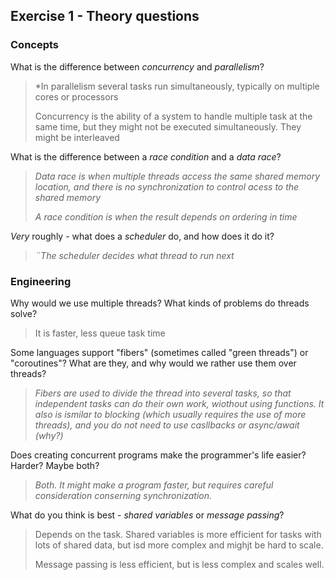 ## Exercise 1 - Theory questions

### Concepts

What is the difference between _concurrency_ and _parallelism_?

> \*In parallelism several tasks run simultaneously, typically on multiple cores or processors
>
> Concurrency is the ability of a system to handle multiple task at the same time, but they might not be executed simultaneously. They might be interleaved

What is the difference between a _race condition_ and a _data race_?

> _Data race is when multiple threads access the same shared memory location, and there is no synchronization to control acess to the shared memory_
>
> _A race condition is when the result depends on ordering in time_

_Very_ roughly - what does a _scheduler_ do, and how does it do it?

> _¨The scheduler decides what thread to run next_

### Engineering

Why would we use multiple threads? What kinds of problems do threads solve?

> It is faster, less queue task time

Some languages support "fibers" (sometimes called "green threads") or "coroutines"? What are they, and why would we rather use them over threads?

> _Fibers are used to divide the thread into several tasks, so that independent tasks can do their own work, wiothout using functions. It also is ismilar to blocking (which usually requires the use of more threads), and you do not need to use casllbacks or async/await (why?)_

Does creating concurrent programs make the programmer's life easier? Harder? Maybe both?

> _Both. It might make a program faster, but requires careful consideration conserning synchronization._

What do you think is best - _shared variables_ or _message passing_?

> Depends on the task. Shared variables is more efficient for tasks with lots of shared data, but isd more complex and mighjt be hard to scale.
>
> Message passing is less efficient, but is less complex and scales well.
